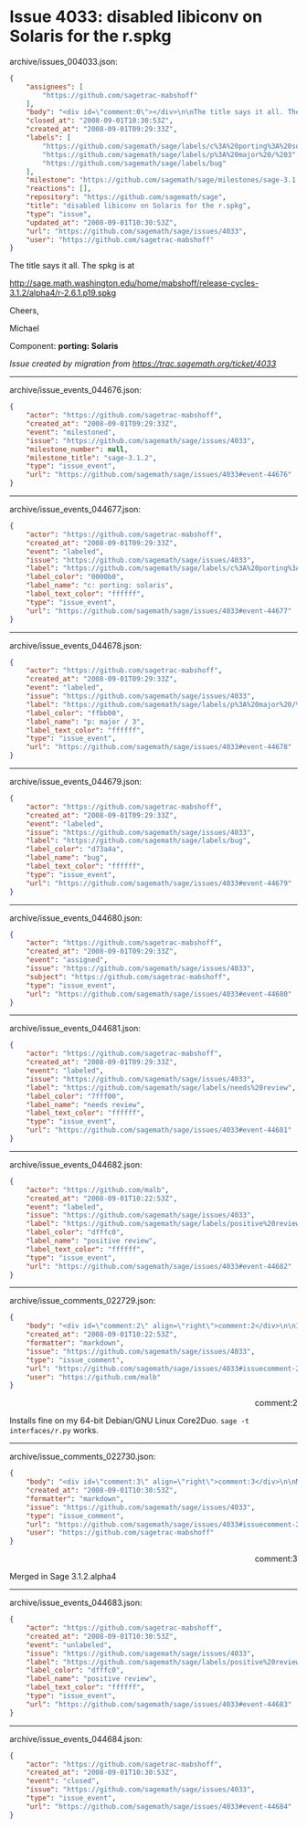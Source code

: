 # Issue 4033: disabled libiconv on Solaris for the r.spkg

archive/issues_004033.json:
```json
{
    "assignees": [
        "https://github.com/sagetrac-mabshoff"
    ],
    "body": "<div id=\"comment:0\"></div>\n\nThe title says it all. The spkg is at \n\nhttp://sage.math.washington.edu/home/mabshoff/release-cycles-3.1.2/alpha4/r-2.6.1.p19.spkg\n\nCheers,\n\nMichael\n\nComponent: **porting: Solaris**\n\n_Issue created by migration from https://trac.sagemath.org/ticket/4033_\n\n",
    "closed_at": "2008-09-01T10:30:53Z",
    "created_at": "2008-09-01T09:29:33Z",
    "labels": [
        "https://github.com/sagemath/sage/labels/c%3A%20porting%3A%20solaris",
        "https://github.com/sagemath/sage/labels/p%3A%20major%20/%203",
        "https://github.com/sagemath/sage/labels/bug"
    ],
    "milestone": "https://github.com/sagemath/sage/milestones/sage-3.1.2",
    "reactions": [],
    "repository": "https://github.com/sagemath/sage",
    "title": "disabled libiconv on Solaris for the r.spkg",
    "type": "issue",
    "updated_at": "2008-09-01T10:30:53Z",
    "url": "https://github.com/sagemath/sage/issues/4033",
    "user": "https://github.com/sagetrac-mabshoff"
}
```
<div id="comment:0"></div>

The title says it all. The spkg is at 

http://sage.math.washington.edu/home/mabshoff/release-cycles-3.1.2/alpha4/r-2.6.1.p19.spkg

Cheers,

Michael

Component: **porting: Solaris**

_Issue created by migration from https://trac.sagemath.org/ticket/4033_





---

archive/issue_events_044676.json:
```json
{
    "actor": "https://github.com/sagetrac-mabshoff",
    "created_at": "2008-09-01T09:29:33Z",
    "event": "milestoned",
    "issue": "https://github.com/sagemath/sage/issues/4033",
    "milestone_number": null,
    "milestone_title": "sage-3.1.2",
    "type": "issue_event",
    "url": "https://github.com/sagemath/sage/issues/4033#event-44676"
}
```



---

archive/issue_events_044677.json:
```json
{
    "actor": "https://github.com/sagetrac-mabshoff",
    "created_at": "2008-09-01T09:29:33Z",
    "event": "labeled",
    "issue": "https://github.com/sagemath/sage/issues/4033",
    "label": "https://github.com/sagemath/sage/labels/c%3A%20porting%3A%20solaris",
    "label_color": "0000b0",
    "label_name": "c: porting: solaris",
    "label_text_color": "ffffff",
    "type": "issue_event",
    "url": "https://github.com/sagemath/sage/issues/4033#event-44677"
}
```



---

archive/issue_events_044678.json:
```json
{
    "actor": "https://github.com/sagetrac-mabshoff",
    "created_at": "2008-09-01T09:29:33Z",
    "event": "labeled",
    "issue": "https://github.com/sagemath/sage/issues/4033",
    "label": "https://github.com/sagemath/sage/labels/p%3A%20major%20/%203",
    "label_color": "ffbb00",
    "label_name": "p: major / 3",
    "label_text_color": "ffffff",
    "type": "issue_event",
    "url": "https://github.com/sagemath/sage/issues/4033#event-44678"
}
```



---

archive/issue_events_044679.json:
```json
{
    "actor": "https://github.com/sagetrac-mabshoff",
    "created_at": "2008-09-01T09:29:33Z",
    "event": "labeled",
    "issue": "https://github.com/sagemath/sage/issues/4033",
    "label": "https://github.com/sagemath/sage/labels/bug",
    "label_color": "d73a4a",
    "label_name": "bug",
    "label_text_color": "ffffff",
    "type": "issue_event",
    "url": "https://github.com/sagemath/sage/issues/4033#event-44679"
}
```



---

archive/issue_events_044680.json:
```json
{
    "actor": "https://github.com/sagetrac-mabshoff",
    "created_at": "2008-09-01T09:29:33Z",
    "event": "assigned",
    "issue": "https://github.com/sagemath/sage/issues/4033",
    "subject": "https://github.com/sagetrac-mabshoff",
    "type": "issue_event",
    "url": "https://github.com/sagemath/sage/issues/4033#event-44680"
}
```



---

archive/issue_events_044681.json:
```json
{
    "actor": "https://github.com/sagetrac-mabshoff",
    "created_at": "2008-09-01T09:29:33Z",
    "event": "labeled",
    "issue": "https://github.com/sagemath/sage/issues/4033",
    "label": "https://github.com/sagemath/sage/labels/needs%20review",
    "label_color": "7fff00",
    "label_name": "needs review",
    "label_text_color": "ffffff",
    "type": "issue_event",
    "url": "https://github.com/sagemath/sage/issues/4033#event-44681"
}
```



---

archive/issue_events_044682.json:
```json
{
    "actor": "https://github.com/malb",
    "created_at": "2008-09-01T10:22:53Z",
    "event": "labeled",
    "issue": "https://github.com/sagemath/sage/issues/4033",
    "label": "https://github.com/sagemath/sage/labels/positive%20review",
    "label_color": "dfffc0",
    "label_name": "positive review",
    "label_text_color": "ffffff",
    "type": "issue_event",
    "url": "https://github.com/sagemath/sage/issues/4033#event-44682"
}
```



---

archive/issue_comments_022729.json:
```json
{
    "body": "<div id=\"comment:2\" align=\"right\">comment:2</div>\n\nInstalls fine on my 64-bit Debian/GNU Linux Core2Duo. `sage -t interfaces/r.py` works.",
    "created_at": "2008-09-01T10:22:53Z",
    "formatter": "markdown",
    "issue": "https://github.com/sagemath/sage/issues/4033",
    "type": "issue_comment",
    "url": "https://github.com/sagemath/sage/issues/4033#issuecomment-22729",
    "user": "https://github.com/malb"
}
```

<div id="comment:2" align="right">comment:2</div>

Installs fine on my 64-bit Debian/GNU Linux Core2Duo. `sage -t interfaces/r.py` works.



---

archive/issue_comments_022730.json:
```json
{
    "body": "<div id=\"comment:3\" align=\"right\">comment:3</div>\n\nMerged in Sage 3.1.2.alpha4",
    "created_at": "2008-09-01T10:30:53Z",
    "formatter": "markdown",
    "issue": "https://github.com/sagemath/sage/issues/4033",
    "type": "issue_comment",
    "url": "https://github.com/sagemath/sage/issues/4033#issuecomment-22730",
    "user": "https://github.com/sagetrac-mabshoff"
}
```

<div id="comment:3" align="right">comment:3</div>

Merged in Sage 3.1.2.alpha4



---

archive/issue_events_044683.json:
```json
{
    "actor": "https://github.com/sagetrac-mabshoff",
    "created_at": "2008-09-01T10:30:53Z",
    "event": "unlabeled",
    "issue": "https://github.com/sagemath/sage/issues/4033",
    "label": "https://github.com/sagemath/sage/labels/positive%20review",
    "label_color": "dfffc0",
    "label_name": "positive review",
    "label_text_color": "ffffff",
    "type": "issue_event",
    "url": "https://github.com/sagemath/sage/issues/4033#event-44683"
}
```



---

archive/issue_events_044684.json:
```json
{
    "actor": "https://github.com/sagetrac-mabshoff",
    "created_at": "2008-09-01T10:30:53Z",
    "event": "closed",
    "issue": "https://github.com/sagemath/sage/issues/4033",
    "type": "issue_event",
    "url": "https://github.com/sagemath/sage/issues/4033#event-44684"
}
```
